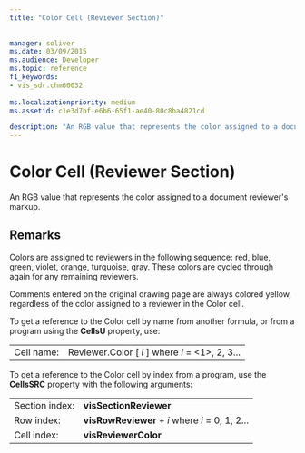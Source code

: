 ```yaml
---
title: "Color Cell (Reviewer Section)"
 
 
manager: soliver
ms.date: 03/09/2015
ms.audience: Developer
ms.topic: reference
f1_keywords:
- vis_sdr.chm60032
 
ms.localizationpriority: medium
ms.assetid: c1e3d7bf-e6b6-65f1-ae40-80c8ba4821cd

description: "An RGB value that represents the color assigned to a document reviewer's markup."
---
```


# Color Cell (Reviewer Section)

An RGB value that represents the color assigned to a document reviewer's markup. 
  
## Remarks

Colors are assigned to reviewers in the following sequence: red, blue, green, violet, orange, turquoise, gray. These colors are cycled through again for any remaining reviewers. 
  
Comments entered on the original drawing page are always colored yellow, regardless of the color assigned to a reviewer in the Color cell. 
  
To get a reference to the Color cell by name from another formula, or from a program using the **CellsU** property, use: 
  
|||
|:-----|:-----|
| Cell name:  <br/> | Reviewer.Color [  *i*  ]            where  *i*  = <1>, 2, 3...  <br/> |
   
To get a reference to the Color cell by index from a program, use the **CellsSRC** property with the following arguments: 
  
|||
|:-----|:-----|
| Section index:  <br/> |**visSectionReviewer** <br/> |
| Row index:  <br/> |**visRowReviewer** +  *i*            where  *i*  = 0, 1, 2...  <br/> |
| Cell index:  <br/> |**visReviewerColor** <br/> |
   

